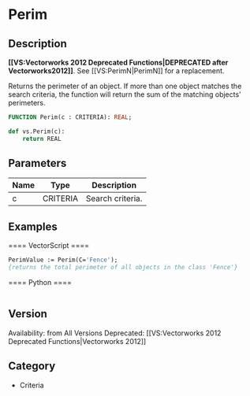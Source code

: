 # Perim

## Description
<b>[[VS:Vectorworks 2012 Deprecated Functions|DEPRECATED after Vectorworks2012]]</b>. See [[VS:PerimN|PerimN]] for a replacement.

Returns the perimeter of an object. If more than one object matches the search criteria, the function will return the sum of the matching objects' perimeters.

```pascal
FUNCTION Perim(c : CRITERIA): REAL;
```

```python
def vs.Perim(c):
    return REAL
```

## Parameters
|Name|Type|Description|
|---|---|---|
|c|CRITERIA|Search criteria.|

## Examples
==== VectorScript ====
```pascal
PerimValue := Perim(C='Fence');
{returns the total perimeter of all objects in the class 'Fence'}
```
==== Python ====
```python

```

## Version
Availability: from All Versions
Deprecated: [[VS:Vectorworks 2012 Deprecated Functions|Vectorworks 2012]]

## Category
* Criteria

